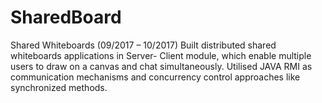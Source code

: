 # SharedBoard
Shared Whiteboards (09/2017 – 10/2017)
Built distributed shared whiteboards applications in Server- Client module, which enable multiple users to draw on a canvas and chat simultaneously. Utilised JAVA RMI as communication mechanisms and concurrency control approaches like synchronized methods.
